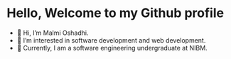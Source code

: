 #  Hello, Welcome to my Github profile

- 👋 Hi, I’m Malmi Oshadhi.
- 👀 I’m interested in  software development and web development.
- 🌱 Currently, I am a software engineering undergraduate at NIBM.
  
<!---
malmiO/malmiO is a ✨ special ✨ repository because its `README.md` (this file) appears on your GitHub profile.
You can click the Preview link to take a look at your changes.
--->
